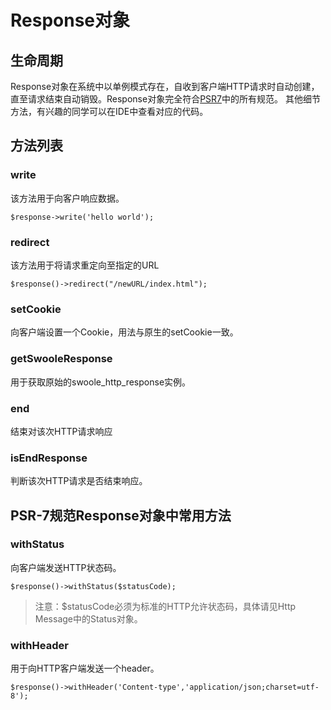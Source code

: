 # Response对象
## 生命周期
Response对象在系统中以单例模式存在，自收到客户端HTTP请求时自动创建，直至请求结束自动销毁。Response对象完全符合[PSR7](psr-7.md)中的所有规范。
其他细节方法，有兴趣的同学可以在IDE中查看对应的代码。

## 方法列表
### write
该方法用于向客户响应数据。
```
$response->write('hello world');
```

### redirect
该方法用于将请求重定向至指定的URL
```
$response()->redirect("/newURL/index.html");
```
### setCookie
向客户端设置一个Cookie，用法与原生的setCookie一致。

### getSwooleResponse
用于获取原始的swoole_http_response实例。
### end
结束对该次HTTP请求响应
### isEndResponse
判断该次HTTP请求是否结束响应。
## PSR-7规范Response对象中常用方法
### withStatus
向客户端发送HTTP状态码。
```
$response()->withStatus($statusCode);
```
> 注意：$statusCode必须为标准的HTTP允许状态码，具体请见Http Message中的Status对象。

### withHeader
用于向HTTP客户端发送一个header。
```
$response()->withHeader('Content-type','application/json;charset=utf-8');
```